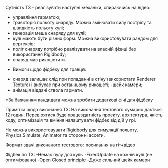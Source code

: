 

Сутність ТЗ - реалізувати наступні механіки, спираючись на відео:
- управління гарматою;
- траєкторія польоту снаряду. Можна змінювати силу пострілу та швидкість польоту кулі;
- генерація меша снаряду для кулі;
- кулі мають бути різних форм. Можна використовувати рандом для вертексів;
- політ снаряду потрібно реалізувати на власній фізиці без використання Rigidbody;
- снаряд має рикошетити.

* Вимоги щодо фiдбеку для гравця:
- снаряд залишає слід при попаданні в стіну (використати Renderer Texture) і вибухає при останньому рикошеті;
-шейк камери;
- анімація віддачі ствола гармати.

*За бажанням кандидата можна зробити додаткові фічі для фідбеку

Примітка щодо виконання ТЗ: 
На виконання тестового сумарно дається 12 годин. 
Перевірятися буде працездатність проєкту, архітектура, якість коду, оптимізація та вміння налаштувати фідбек від дій у грі.

Не можна використовувати Rigidbody для симуляції польоту, Physics.Simulate, Animator та сторонні ассети.


Формат здачі виконаного тестового: посилання на гіт+відео

Фідбек по ТЗ: 
-Немає пулу для куль
-FixedUpdate на кожній кулі (не оптимізовано)
-Open Closed principle
-Дуже сильний шейк камери
